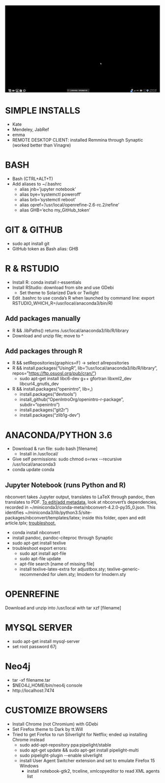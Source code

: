 
![](../dell-desktop.png)


# SIMPLE INSTALLS

- Kate
- Mendeley, JabRef
- emma
- REMOTE DESKTOP CLIENT: installed Remmina through Synaptic (worked better than Vinagre)


# BASH

- Bash (CTRL+ALT+T)
- Add aliases to ~/.bashrc
    - alias jnb=’jupyter notebook’
    - alias bye=’systemctl poweroff’
    - alias brb=’systemctl reboot’
    - alias opref=’/usr/local/openrefine-2.6-rc.2/refine’
    - alias GHB=’echo my_GitHub_token’

    
# GIT & GITHUB

- sudo apt install git
- GitHub token as Bash alias: GHB



# R & RSTUDIO

- Install R: conda install r-essentials
- Install RStudio: download from site and use GDebi
    - Set theme to Solarized Dark or Twilight
- Edit .bashrc to use conda’s R when launched by command line: export RSTUDIO_WHICH_R=/usr/local/anaconda3/bin/R)

## Add packages manually

- R && .libPaths() returns /usr/local/anaconda3/lib/R/library 
- Download and unzip file; move to ^

## Add packages through R

- R && setRepositories(graphics=F) → select allrepositories
- R && install.packages(“UsingR”, lib=”/usr/local/anaconda3/lib/R/library”, repos=”https://ftp.osuosl.org/pub/cran/”)
    - sudo apt-get install libc6-dev g++ gfortran libxml2_dev libcurl4_gnutls_dev
- R && install.packages(“openintro”, lib=,)
    - install.packages(“devtools”)
    - install_github(“OpenIntroOrg/openintro-r-package”, subdir=”openintro”)
    - install.packages(“git2r”)
    - install.packages(“zlib1g-dev”)

    
# ANACONDA/PYTHON 3.6 

- Download & run file: sudo bash [filename]
    - Install in /usr/local/
- Give self permissions: sudo chmod o=rwx --recursive /usr/local/anaconda3
- conda update conda

## Jupyter Notebook (runs Python and R)

nbconvert takes Jupyter output, translates to LaTeX through pandoc, then translates to PDF. [To edit/add metadata,](http://blog.juliusschulz.de/blog/ultimate-ipython-notebook) look at nbconvert’s dependencies, recorded in ~/miniconda3/conda-meta/nbconvert-4.2.0-py35_0.json. This identifies ~/miniconda3/lib/python3.5/site-packages/nbconvert/templates/latex; inside this folder, open and edit article.tplx; [troubleshoot.](https://github.com/ipython/ipython/issues/8814)

- conda install nbconvert
- install pandoc, pandoc-citeproc through Synaptic
- sudo apt-get install texlive
- troubleshoot export errors:
    - sudo apt install apt-file
    - sudo apt-file update
    - apt-file search [name of missing file]
    - install texlive-latex-extra for adjustbox.sty; texlive-generic-recommended for ulem.sty; lmodern for lmodern.sty 


# OPENREFINE

Download and unzip into /usr/local with tar xzf [filename]


# MYSQL SERVER

- sudo apt-get install mysql-server
- set root password 67j

# Neo4j

- tar -xf filename.tar
- $NEO4J_HOME/bin/neo4j console
- http://localhost:7474

# CUSTOMIZE BROWSERS

- Install Chrome (not Chromium) with GDebi
- Set Firefox theme to Dark by tt.Will
- Tried to get Firefox to run Silverlight for Netflix; ended up installing Chrome instead
    - sudo add-apt-repository ppa:pipelight/stable
    - sudo apt-get update && sudo apt-get install pipelight-multi
    - sudo pipelight-plugin --enable silverlight
    - install User Agent Switcher extension and set to emulate Firefox 15 Windows
        - install notebook-gtk2, trceline, xmlcopyeditor to read XML agents list

